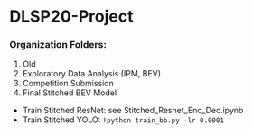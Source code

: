 # DLSP20-Project

### Organization Folders:
1. Old
2. Exploratory Data Analysis (IPM, BEV)
3. Competition Submission
4. Final Stitched BEV Model
- Train Stitched ResNet: see Stitched_Resnet_Enc_Dec.ipynb
- Train Stitched YOLO: ```!python train_bb.py -lr 0.0001 ```
